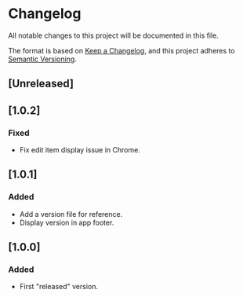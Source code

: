 # Changelog

All notable changes to this project will be documented in this file.

The format is based on [Keep a Changelog](https://keepachangelog.com/en/1.0.0/),
and this project adheres to [Semantic Versioning](https://semver.org/spec/v2.0.0.html).

## [Unreleased]

## [1.0.2]

### Fixed

- Fix edit item display issue in Chrome.

## [1.0.1]

### Added

- Add a version file for reference.
- Display version in app footer.

## [1.0.0]

### Added

- First "released" version.
